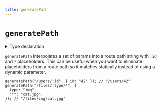 ```yaml
---
title: generatePath
---
```


# `generatePath`

<details>
  <summary>Type declaration</summary>

```tsx
declare function generatePath(
  path: string,
  params?: Params
): string;
```

</details>

`generatePath` interpolates a set of params into a route path string with `:id` and `*` placeholders. This can be useful when you want to eliminate placeholders from a route path so it matches statically instead of using a dynamic parameter.

```tsx
generatePath("/users/:id", { id: "42" }); // "/users/42"
generatePath("/files/:type/*", {
  type: "img",
  "*": "cat.jpg",
}); // "/files/img/cat.jpg"
```
